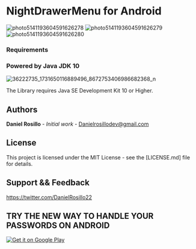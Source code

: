 # NightDrawerMenu for Android

![photo5141193604591626278](https://user-images.githubusercontent.com/23446483/64087804-38526d00-cd04-11e9-96ab-1c04bc94774e.jpg)
![photo5141193604591626279](https://user-images.githubusercontent.com/23446483/64087805-38526d00-cd04-11e9-8890-9f330ca0faa1.jpg)
![photo5141193604591626280](https://user-images.githubusercontent.com/23446483/64087808-3a1c3080-cd04-11e9-9b90-83e0840d9495.jpg)

### Requirements

### Powered by Java JDK 10
![36222735_1731650116889496_8672753406986682368_n](https://user-images.githubusercontent.com/23446483/41886236-26f7ba94-78c1-11e8-963a-cae5eccb6394.jpg)

The Library requires Java SE Development Kit 10 or Higher.

## Authors

 **Daniel Rosillo** - *Initial work* -
 Danielrosillodev@gmail.com

## License

This project is licensed under the MIT License - see the [LICENSE.md] file for details.

## Support && Feedback
https://twitter.com/DanielRosillo22

## TRY THE NEW WAY TO HANDLE YOUR PASSWORDS ON ANDROID
[<a href='https://play.google.com/store/apps/details?id=com.bookmanager.danielrosillo.bookmanager&hl=es_419&pcampaignid=MKT-Other-global-all-co-prtnr-py-PartBadge-Mar2515-1'><img alt='Get it on Google Play' src='https://play.google.com/intl/en_us/badges/images/generic/en_badge_web_generic.png'/></a>](url)
